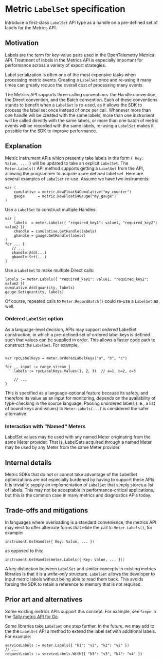 # Metric `LabelSet` specification

Introduce a first-class `LabelSet` API type as a handle on a pre-defined set of labels for the Metrics API.

## Motivation

Labels are the term for key-value pairs used in the OpenTelemetry Metrics API.  Treatment of labels in the Metrics API is especially important for performance across a variety of export strategies.

Label serialization is often one of the most expensive tasks when processing metric events. Creating a `LabelSet` once and re-using it many times can greatly reduce the overall cost of processing many events.

The Metrics API supports three calling conventions: the Handle convention, the Direct convention, and the Batch convention. Each of these conventions stands to benefit when a `LabelSet` is re-used, as it allows the SDK to process the label set once instead of once per call.  Whenever more than one handle will be created with the same labels, more than one instrument will be called directly with the same labels, or more than one batch of metric events will be recorded with the same labels, re-using a `LabelSet` makes it possible for the SDK to improve performance.

## Explanation

Metric instrument APIs which presently take labels in the form `{ Key: Value, ... }` will be updated to take an explicit `LabelSet`.  The `Meter.Labels()` API method supports getting a `LabelSet` from the API, allowing the programmer to acquire a pre-defined label set.  Here are several examples of `LabelSet` re-use.  Assume we have two instruments:

```golang
var (
    cumulative = metric.NewFloat64Cumulative("my_counter")
    gauge      = metric.NewFloat64Gauge("my_gauge")
)
```

Use a `LabelSet` to construct multiple Handles:

```golang
var (
    labels  = meter.Labels({ "required_key1": value1, "required_key2": value2 })
    chandle = cumulative.GetHandle(labels)
    ghandle = gauge.GetHandle(labels)
)
for ... {
   // ...
   chandle.Add(...)
   ghandle.Set(...)
}
```

Use a `LabelSet` to make multiple Direct calls:

```golang
labels := meter.Labels({ "required_key1": value1, "required_key2": value2 })
cumulative.Add(quantity, labels)
gauge.Set(quantity, labels)
```

Of course, repeated calls to `Meter.RecordBatch()` could re-use a `LabelSet` as well.

### Ordered `LabelSet` option

As a language-level decision, APIs may support _ordered_ LabelSet
construction, in which a pre-defined set of ordered label keys is
defined such that values can be supplied in order.  This allows a
faster code path to construct the `LabelSet`.  For example,

```golang

var rpcLabelKeys = meter.OrderedLabelKeys("a", "b", "c")

for _, input := range stream {
    labels := rpcLabelKeys.Values(1, 2, 3)  // a=1, b=2, c=3

    // ...
}
```

This is specified as a language-optional feature because its safety,
and therefore its value as an input for monitoring, depends on the
availability of type-checking in the source language.  Passing
unordered labels (i.e., a list of bound keys and values) to
`Meter.Labels(...)` is considered the safer alternative.

### Interaction with "Named" Meters

LabelSet values may be used with any named Meter originating from the
same Meter provider.  That is, LabelSets acquired through a named
Meter may be used by any Meter from the same Meter provider.

## Internal details

Metric SDKs that do not or cannot take advantage of the LabelSet optimizations are not especially burdened by having to support these APIs.  It is trivial to supply an implementation of `LabelSet` that simply stores a list of labels.  This may not be acceptable in performance-critical applications, but this is the common case in many metrics and diagnostics APIs today.

## Trade-offs and mitigations

In languages where overloading is a standard convenience, the metrics API may elect to offer alternate forms that elide the call to `Meter.Labels()`, for example:

```
instrument.GetHandle({ Key: Value, ... })
```

as opposed to this:

```
instrument.GetHandle(meter.Labels({ Key: Value, ... }))
```

A key distinction between `LabelSet` and similar concepts in existing metrics libraries is that it is a _write-only_ structure.  `LabelSet` allows the developer to input metric labels without being able to read them back.  This avoids forcing the SDK to retain a reference to memory that is not required.

## Prior art and alternatives

Some existing metrics APIs support this concept.  For example, see `Scope` in the [Tally metric API for Go](https://godoc.org/github.com/uber-go/tally#Scope).

Some libraries take `LabelSet` one step further.  In the future, we may add to the the `LabelSet` API a method to extend the label set with additional labels.  For example:

```
serviceLabels := meter.Labels({ "k1": "v1", "k2": "v2" })
// ...
requestLabels := serviceLabels.With({ "k3": "v3", "k4": "v4" })
```
